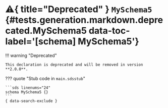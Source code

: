 [//]: # (DO NOT EDIT THIS FILE DIRECTLY. Instead, edit the corresponding stub file and execute `npm run docs:api`.)

# :warning:{ title="Deprecated" } <code class="doc-symbol doc-symbol-schema"></code> `MySchema5` {#tests.generation.markdown.deprecated.MySchema5 data-toc-label='[schema] MySchema5'}

!!! warning "Deprecated"

    This declaration is deprecated and will be removed in version **2.0.0**.

??? quote "Stub code in `main.sdsstub`"

    ```sds linenums="24"
    schema MySchema5 {}
    ```
    { data-search-exclude }
